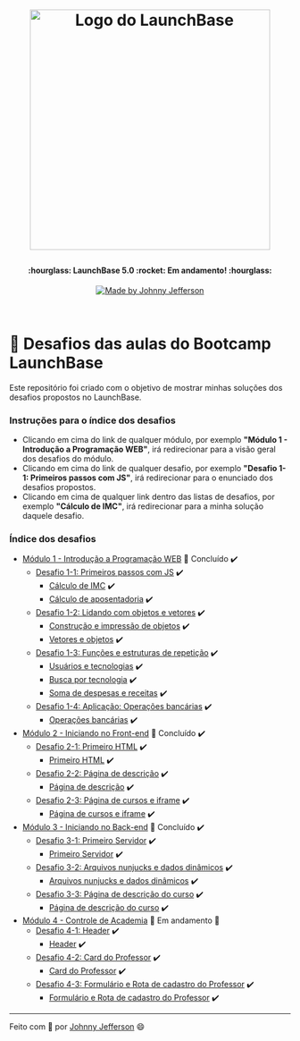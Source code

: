 <h1 align="center">
  <img src="https://camo.githubusercontent.com/268b1344409fac98c4eeda520482b6910c4ddcba/68747470733a2f2f73746f726167652e676f6f676c65617069732e636f6d2f676f6c64656e2d77696e642f626f6f7463616d702d6c61756e6368626173652f6c6f676f2e706e67" width="430px" alt="Logo do LaunchBase">
<p></p>
</h1>

<h4 align="center">
  :hourglass:  LaunchBase  5.0  :rocket:  Em andamento!  :hourglass:
</h4>

<p align="center">
  <a href="https://www.linkedin.com/in/johnny-jefferson1010/">
    <img alt="Made by Johnny Jefferson" src="">
  </a>
</p>

<p>
  &nbsp;
</p>

# :rocket: Desafios das aulas do Bootcamp LaunchBase

Este repositório foi criado com o objetivo de mostrar minhas soluções dos desafios propostos no LaunchBase.

### Instruções para o índice dos desafios

- Clicando em cima do link de qualquer módulo, por exemplo **"Módulo 1 - Introdução a Programação WEB"**, irá redirecionar para a visão geral dos desafios do módulo.
- Clicando em cima do link de qualquer desafio, por exemplo **"Desafio 1-1: Primeiros passos com JS"**, irá redirecionar para o enunciado dos desafios propostos.
- Clicando em cima de qualquer link dentro das listas de desafios, por exemplo **"Cálculo de IMC"**, irá redirecionar para a minha solução daquele desafio.

### Índice dos desafios

- [Módulo 1 - Introdução a Programação WEB](https://github.com/Rocketseat/bootcamp-launchbase-desafios-01) :rocket: Concluído :heavy_check_mark:
  - [Desafio 1-1: Primeiros passos com JS](https://github.com/Rocketseat/bootcamp-launchbase-desafios-01/blob/master/desafios/01-1-primeiros-passos-com-js.md) :heavy_check_mark:
    - [Cálculo de IMC](https://github.com/VitorGabrieldeOliveira/Launchbase-5.0-Desafios/blob/master/Desafios/1-introducao-a-programacao-web/desafio-1-1/calculo-de-imc.js) :heavy_check_mark:
    - [Cálculo de aposentadoria](https://github.com/VitorGabrieldeOliveira/Launchbase-5.0-Desafios/blob/master/Desafios/1-introducao-a-programacao-web/desafio-1-1/calculo-de-aposentadoria.js) :heavy_check_mark:
  - [Desafio 1-2: Lidando com objetos e vetores](https://github.com/Rocketseat/bootcamp-launchbase-desafios-01/blob/master/desafios/01-2-lidando-com-objetos-e-vetores.md) :heavy_check_mark:
    - [Construção e impressão de objetos](https://github.com/VitorGabrieldeOliveira/Launchbase-5.0-Desafios/blob/master/Desafios/1-introducao-a-programacao-web/desafio-1-2/construcao-e-impressao-de-objetos.js) :heavy_check_mark:
    - [Vetores e objetos](https://github.com/VitorGabrieldeOliveira/Launchbase-5.0-Desafios/blob/master/Desafios/1-introducao-a-programacao-web/desafio-1-2/vetores-e-objetos.js) :heavy_check_mark:
  - [Desafio 1-3: Funções e estruturas de repetição](https://github.com/Rocketseat/bootcamp-launchbase-desafios-01/blob/master/desafios/01-3-funcoes-e-estruturas-de-repeticao.md) :heavy_check_mark:
    - [Usuários e tecnologias](https://github.com/VitorGabrieldeOliveira/Launchbase-5.0-Desafios/blob/master/Desafios/1-introducao-a-programacao-web/desafio-1-3/usuarios-e-tecnologias.js) :heavy_check_mark:
    - [Busca por tecnologia](https://github.com/VitorGabrieldeOliveira/Launchbase-5.0-Desafios/blob/master/Desafios/1-introducao-a-programacao-web/desafio-1-3/busca-por-tecnologia.js) :heavy_check_mark:
    - [Soma de despesas e receitas](https://github.com/VitorGabrieldeOliveira/Launchbase-5.0-Desafios/blob/master/Desafios/1-introducao-a-programacao-web/desafio-1-3/soma-de-despesas-e-receitas.js) :heavy_check_mark:
  - [Desafio 1-4: Aplicação: Operações bancárias](https://github.com/Rocketseat/bootcamp-launchbase-desafios-01/blob/master/desafios/01-4-aplicacao-operacoes-bancarias.md) :heavy_check_mark:
    - [Operações bancárias](https://github.com/VitorGabrieldeOliveira/Launchbase-5.0-Desafios/blob/master/Desafios/1-introducao-a-programacao-web/desafio-1-4/banking-operations.js) :heavy_check_mark:
- [Módulo 2 - Iniciando no Front-end](https://github.com/Rocketseat/bootcamp-launchbase-desafios-02) :rocket: Concluído :heavy_check_mark:
  - [Desafio 2-1: Primeiro HTML](https://github.com/Rocketseat/bootcamp-launchbase-desafios-02/blob/master/desafios/02-1-primeiro-html.md) :heavy_check_mark:
    - [Primeiro HTML](https://github.com/VitorGabrieldeOliveira/Launchbase-5.0-Desafios/blob/master/Desafios/2-iniciando-no-front-end/desafio-2-1) :heavy_check_mark:
  - [Desafio 2-2: Página de descrição](https://github.com/Rocketseat/bootcamp-launchbase-desafios-02/blob/master/desafios/02-2-pagina-descricao.md) :heavy_check_mark:
    - [Página de descrição](https://github.com/VitorGabrieldeOliveira/Launchbase-5.0-Desafios/blob/master/Desafios/2-iniciando-no-front-end/desafio-2-2) :heavy_check_mark:
  - [Desafio 2-3: Página de cursos e iframe](https://github.com/Rocketseat/bootcamp-launchbase-desafios-02/blob/master/desafios/02-3-pagina-cursos-e-iframe.md) :heavy_check_mark:
    - [Página de cursos e iframe](https://github.com/VitorGabrieldeOliveira/Launchbase-5.0-Desafios/blob/master/Desafios/2-iniciando-no-front-end/desafio-2-3) :heavy_check_mark:
- [Módulo 3 - Iniciando no Back-end](https://github.com/Rocketseat/bootcamp-launchbase-desafios-03) :rocket: Concluído :heavy_check_mark:
  - [Desafio 3-1: Primeiro Servidor](https://github.com/Rocketseat/bootcamp-launchbase-desafios-03/blob/master/desafios/03-1-primeiro-servidor.md) :heavy_check_mark:
    - [Primeiro Servidor](https://github.com/VitorGabrieldeOliveira/Launchbase-5.0-Desafios/blob/master/Desafios/3-iniciando-no-back-end/desafio-3-1) :heavy_check_mark:
  - [Desafio 3-2: Arquivos nunjucks e dados dinâmicos](https://github.com/Rocketseat/bootcamp-launchbase-desafios-03/blob/master/desafios/03-2-nunjucks-e-dados-dinamicos.md) :heavy_check_mark:
    - [Arquivos nunjucks e dados dinâmicos](https://github.com/VitorGabrieldeOliveira/Launchbase-5.0-Desafios/blob/master/Desafios/3-iniciando-no-back-end/desafio-3-2) :heavy_check_mark:
  - [Desafio 3-3: Página de descrição do curso](https://github.com/Rocketseat/bootcamp-launchbase-desafios-03/blob/master/desafios/03-3-pagina-descricao-curso.md) :heavy_check_mark:
    - [Página de descrição do curso](https://github.com/VitorGabrieldeOliveira/Launchbase-5.0-Desafios/blob/master/Desafios/3-iniciando-no-back-end/desafio-3-3) :heavy_check_mark:
- [Módulo 4 - Controle de Academia](https://github.com/Rocketseat/bootcamp-launchbase-desafios-04) :construction: Em andamento :construction:
  - [Desafio 4-1: Header](https://github.com/Rocketseat/bootcamp-launchbase-desafios-04/blob/master/desafios/04-1-header.md) :heavy_check_mark:
    - [Header](https://github.com/VitorGabrieldeOliveira/Launchbase-5.0-Desafios/blob/master/Desafios/4-controle-de-academia/desafio-4-1) :heavy_check_mark:
  - [Desafio 4-2: Card do Professor](https://github.com/Rocketseat/bootcamp-launchbase-desafios-04/blob/master/desafios/04-2-card-teacher.md) :heavy_check_mark:
    - [Card do Professor](https://github.com/VitorGabrieldeOliveira/Launchbase-5.0-Desafios/blob/master/Desafios/4-controle-de-academia/desafio-4-2) :heavy_check_mark:
  - [Desafio 4-3: Formulário e Rota de cadastro do Professor](https://github.com/Rocketseat/bootcamp-launchbase-desafios-04/blob/master/desafios/04-3-form-and-routes-teacher.md) :heavy_check_mark:
    - [Formulário e Rota de cadastro do Professor](https://github.com/VitorGabrieldeOliveira/Launchbase-5.0-Desafios/blob/master/Desafios/4-controle-de-academia/desafio-4-3) :heavy_check_mark:

---

Feito com 💜 por [Johnny Jefferson](https://www.linkedin.com/in/johnny-jefferson1010/) :smile:
